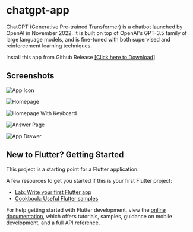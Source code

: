 # chatgpt-app

ChatGPT (Generative Pre-trained Transformer) is a chatbot launched by OpenAI in November 2022. It is built on top of OpenAI's GPT-3.5 family of large language models, and is fine-tuned with both supervised and reinforcement learning techniques.

Install this app from Github Release [[Click here to Download]](https://github.com/aratheunseen/chatgpt-flutter-webview/releases/download/android/ChatGPT-android.apk).

## Screenshots
![App Icon](https://user-images.githubusercontent.com/62181222/209953421-d2155e4f-41c6-4803-be94-2a37cb4cc2f6.jpg)

![Homepage](https://user-images.githubusercontent.com/62181222/209953414-ccbd5af6-405d-476e-a493-e624027ed1a8.jpg)

![Homepage With Keyboard](https://user-images.githubusercontent.com/62181222/209953407-54df55fb-2a4a-441d-a1dc-49788fe7bb6a.jpg)

![Answer Page](https://user-images.githubusercontent.com/62181222/209953426-5206e5d5-320d-49b1-aaf3-8a8376e345f5.jpg)

![App Drawer](https://user-images.githubusercontent.com/62181222/209953423-5780b592-f767-414b-86dd-4d49f6d0cec9.jpg)

## New to Flutter? Getting Started

This project is a starting point for a Flutter application.

A few resources to get you started if this is your first Flutter project:

- [Lab: Write your first Flutter app](https://docs.flutter.dev/get-started/codelab)
- [Cookbook: Useful Flutter samples](https://docs.flutter.dev/cookbook)

For help getting started with Flutter development, view the
[online documentation](https://docs.flutter.dev/), which offers tutorials,
samples, guidance on mobile development, and a full API reference.
